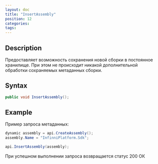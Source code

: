 ```yaml
---
layout: doc
title: "InsertAssembly"
position: 12
categories: 
tags:
---
```


## Description
Предоставляет возможность сохранения новой сборки в постоянное хранилище.
При этом не происходит никакой дополнительной обработки сохраняемых метаданных сборки.

## Syntax
```csharp
public void InsertAssembly();
```

## Example

Пример запроса метаданных:

```csharp
dynamic assembly = api.CreateAssembly();
assembly.Name = "InfinniPlatform.Sdk";

api.InsertAssembly(assembly);
```

При успешном выполнении запроса возвращается статус 200 ОК

